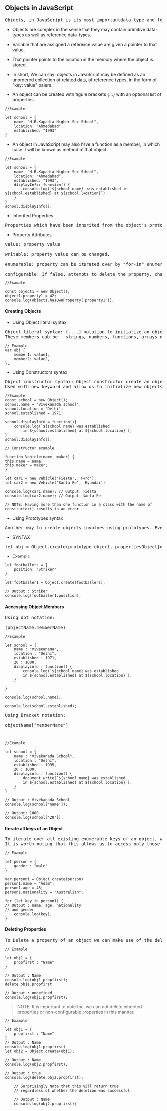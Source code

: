 <h2>Objects in JavaScript</h2>

<pre>
Objects, in JavaScript is its most importantdata-type and forms the building blocks for modern JavaScript.
</pre>

* Objects are complex in the sense that they may contain primitive data-types as well as reference data-types. 

* Variable that are assigned a reference value are given a pointer to that value.

* That pointer points to the location in the memory where the object is stored.

* In short, We can say: objects in JavaScript may be defined as an unordered collection of related data, of reference types, in the form of "key: value" paiers.

* An object can be created with figure brackets {...} with an optional list of properties.

```
//Example

let school = {
    name: "H.B.Kapadia Higher Sec School",
    location: "Ahmedabad",
    established: "1993"
}
```

* An object in JavaScript may also have a function as a member, in which case it will be known as method of that object.

```
//Example

let school = {
    name: "H.B.Kapadia Higher Sec School",
    location: "Ahmedabad",
    established: "1993",
    displayInfo: function() {
        console.log(`${school.name}` was established in ${school.established} at ${school.location}`)
    }
}
school.displayInfo();
```

* Inherited Properties

<pre>
Properties which have been inherited from the object's prototype. To verify if a property is an object Own property, we can use the hasOwnProperty method.
</pre>

* Property Attributes

<pre>
value: property value

writable: property value can be changed.

enumerable: property can be iterated over by "for-in" enumeration. otherwise said non-enumerable.

configurable: If false, attempts to delete the property, change the property to be an access-or property, or change its attributes or changing will fail.
</pre>

```
//Example

const object1 = new Object();
object1.property1 = 42;
console.log(object1.hasOwnProperty('property1'));
```

<h4>Creating Objects</h4>

* Using Object literal syntax

<pre>
Object literal syntax: {....} notation to initialize an object and its method/properties directly.
These members cab be - strings, numbers, functions, arrays or objects. 
</pre>

```
// Example
var obj {
    member1: value1,
    member2: value2,
};
```

* Using Constructors syntax

<pre>
Object constructor syntax: Object constructor create an object wrapper for the given value. 
Used with new keyword and allow us to initialize new objects.
</pre>

```
//Example
const school = new Object();
school.name = 'Vivekanada school';
school.location = 'Delhi';
school.established = 1971;

school.displayInfo = function(){
	console.log(`${school.name} was established
		in ${school.established} at ${school.location}`);
}
school.displayInfo();
```


```
// Constructor example

function Vehicle(name, maker) {
this.name = name;
this.maker = maker;
}

let car1 = new Vehicle('Fiesta', 'Ford');
let car2 = new Vehicle('Santa Fe', 'Hyundai')

console.log(car1.name); // Output: Fiesta
console.log(car2.name); // Output: Santa Fe

// NOTE: Having more than one function in a class with the name of constructor() results in an error.

```

* Using Prototypes syntax

<pre>
Another way to create objects involves using prototypes. Every JavaScript function has a prototype object property by default(it is empty by default). Methods or properties may be attached to this property.
</pre>

* SYNTAX

<pre>
let obj = Object.create(prototype_object, propertiesObject[optional]);
</pre>

* Example

```
let footballers = {
	position: "Striker"
}

let footballer1 = Object.create(footballers);

// Output : Striker	
console.log(footballer1.position);

```

<h4>Accessing Object Members </h4>

<pre>
Using dot notation: 

(objectName.memberName)
</pre>

```
//Example

let school = {
	name : "Vivekanada",
	location : "Delhi",
	established : 1971,
	20 : 1000,
	displayinfo : function() {
		console.log(`${school.name} was established
		in ${school.established} at ${school.location}`);
	}

}

console.log(school.name);

console.log(school.established);

```

<pre>
Using Bracket notation: 

objectName["memberName"]

</pre>

```

//Example

let school = {
	name : "Vivekanada School",
	location : "Delhi",
	established : 1995,
	20 : 1000,
	displayinfo : function() {
		document.write(`${school.name} was established
		in ${school.established} at ${school.location}`);
	}
}

// Output : Vivekanada School
console.log(school['name']);

// Output: 1000
console.log(school['20']);

```

<h4>Iterate all keys of an Object </h4>


<pre>
To iterate over all existing enumerable keys of an object, we may use the for...in construct. 
It is worth noting that this allows us to access only those properties of an object which are enumerable.
</pre>

```
// Example

let person = {
	gender : "male"
}

var person1 = Object.create(person);
person1.name = "Adam";
person1.age = 45;
person1.nationality = "Australian";

for (let key in person1) {
// Output : name, age, nationality
// and gender
	console.log(key);
}		
```

<h4>Deleting Properties</h4>

<pre>
To Delete a property of an object we can make use of the delete operator. An example of its usage has been listed below:
</pre>

```
// Example

let obj1 = {
	propfirst : "Name"
}

// Output : Name
console.log(obj1.propfirst);
delete obj1.propfirst

// Output : undefined
console.log(obj1.propfirst);		
```


>NOTE: It is important to note that we can not delete inherited properties or non-configurable properties in this manner.

```
// Example

let obj1 = {
	propfirst : "Name"
}
// Output : Name
console.log(obj1.propfirst)
let obj2 = Object.create(obj1);

// Output : Name
console.log(obj2.propfirst);
	
// Output : true.
console.log(delete obj2.propfirst);

	// Surprisingly Note that this will return true
	// regardless of whether the deletion was successful

	// Output : Name	
	console.log(obj2.propfirst);
```


